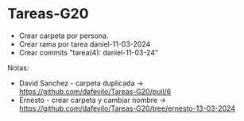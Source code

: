# Tareas-G20

- Crear carpeta por persona.
- Crear rama por tarea daniel-11-03-2024
- Crear commits "tarea(4): daniel-11-03-24"

Notas:

- David Sanchez - carpeta duplicada -> https://github.com/dafevilo/Tareas-G20/pull/6
- Ernesto - crear carpeta y cambiar nombre -> https://github.com/dafevilo/Tareas-G20/tree/ernesto-13-03-2024
